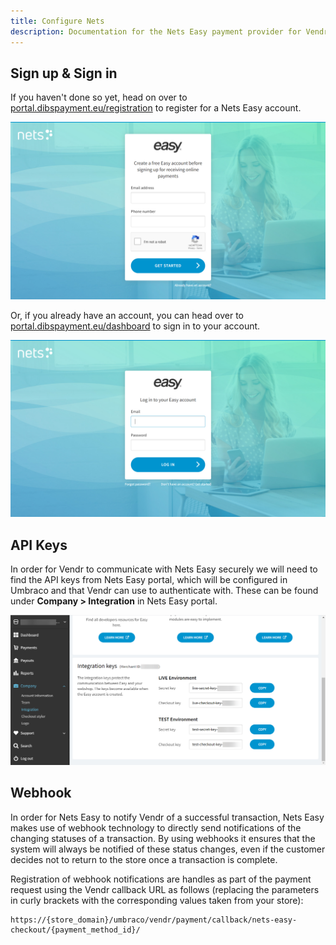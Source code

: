 ```yaml
---
title: Configure Nets
description: Documentation for the Nets Easy payment provider for Vendr, the eCommerce solution for Umbraco v8+
---
```


## Sign up & Sign in

If you haven't done so yet, head on over to [portal.dibspayment.eu/registration](https://portal.dibspayment.eu/registration) to register for a Nets Easy account.

![Nets Easy sign up](../media/nets/nets-easy_signup.png)

Or, if you already have an account, you can head over to [portal.dibspayment.eu/dashboard](https://portal.dibspayment.eu/dashboard) to sign in to your account.


![Nets Easy sign in](../media/nets/nets-easy_signin.png)

## API Keys

In order for Vendr to communicate with Nets Easy securely we will need to find the API keys from Nets Easy portal, which will be configured in Umbraco and that Vendr can use to authenticate with. These can be found under **Company > Integration** in Nets Easy portal. 

![Nets Easy Integration Keys](../media/nets/nets-easy_integration_keys.png)

## Webhook 

In order for Nets Easy to notify Vendr of a successful transaction, Nets Easy makes use of webhook technology to directly send notifications of the changing statuses of a transaction. By using webhooks it ensures that the system will always be notified of these status changes, even if the customer decides not to return to the store once a transaction is complete.

Registration of webhook notifications are handles as part of the payment request using the Vendr callback URL as follows (replacing the parameters in curly brackets with the corresponding values taken from your store):

````
https://{store_domain}/umbraco/vendr/payment/callback/nets-easy-checkout/{payment_method_id}/
````
